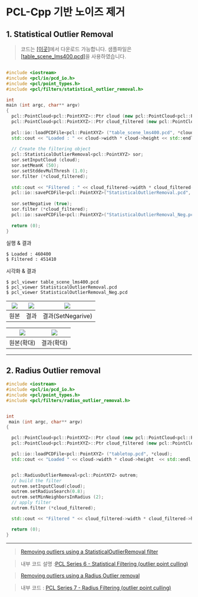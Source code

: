 # PCL-Cpp 기반 노이즈 제거 

## 1. Statistical Outlier Removal

> 코드는 [[이곳]](https://github.com/adioshun/gitBook_Tutorial_PCL/blob/master/Beginner/Part01-Chapter04-PCL-Cpp.cpp)에서 다운로드 가능합니다. 샘플파일은 [[table_scene_lms400.pcd]](https://raw.githubusercontent.com/adioshun/gitBook_Tutorial_PCL/master/Beginner/sample/table_scene_lms400.pcd )을 사용하였습니다. 


```cpp

#include <iostream>
#include <pcl/io/pcd_io.h>
#include <pcl/point_types.h>
#include <pcl/filters/statistical_outlier_removal.h>

int
main (int argc, char** argv)
{
  pcl::PointCloud<pcl::PointXYZ>::Ptr cloud (new pcl::PointCloud<pcl::PointXYZ>);
  pcl::PointCloud<pcl::PointXYZ>::Ptr cloud_filtered (new pcl::PointCloud<pcl::PointXYZ>);
  
  pcl::io::loadPCDFile<pcl::PointXYZ> ("table_scene_lms400.pcd", *cloud);
  std::cout << "Loaded : " << cloud->width * cloud->height << std::endl;
  
  // Create the filtering object
  pcl::StatisticalOutlierRemoval<pcl::PointXYZ> sor;
  sor.setInputCloud (cloud);
  sor.setMeanK (50);
  sor.setStddevMulThresh (1.0);
  sor.filter (*cloud_filtered);
  
  std::cout << "Filtered : " << cloud_filtered->width * cloud_filtered->height << std::endl;
  pcl::io::savePCDFile<pcl::PointXYZ>("StatisticalOutlierRemoval.pcd", *cloud_filtered);
  
  sor.setNegative (true);
  sor.filter (*cloud_filtered);
  pcl::io::savePCDFile<pcl::PointXYZ>("StatisticalOutlierRemoval_Neg.pcd", *cloud_filtered);
  
  return (0);
}


```

실행 & 결과
```
$ Loaded : 460400
$ Filtered : 451410
```


시각화 & 결과

```
$ pcl_viewer table_scene_lms400.pcd 
$ pcl_viewer StatisticalOutlierRemoval.pcd 
$ pcl_viewer StatisticalOutlierRemoval_Neg.pcd 
```



|![](https://i.imgur.com/yn4JEuH.png)|![](https://i.imgur.com/eSJIQlT.png)|![](https://i.imgur.com/92kPpnC.png)|
|-|-|-|
|원본|결과|결과(SetNegarive)|

|![](https://i.imgur.com/R4GPZI7.png)|![](https://i.imgur.com/IM34sRA.png)|
|-|-|
|원본(확대)|결과(확대)|

---


## 2. Radius Outlier removal



```cpp
#include <iostream>
#include <pcl/io/pcd_io.h>
#include <pcl/point_types.h>
#include <pcl/filters/radius_outlier_removal.h>


int
 main (int argc, char** argv)
{

  pcl::PointCloud<pcl::PointXYZ>::Ptr cloud (new pcl::PointCloud<pcl::PointXYZ>);
  pcl::PointCloud<pcl::PointXYZ>::Ptr cloud_filtered (new pcl::PointCloud<pcl::PointXYZ>);

  pcl::io::loadPCDFile<pcl::PointXYZ> ("tabletop.pcd", *cloud);
  std::cout << "Loaded " << cloud->width * cloud->height  << std::endl;


  pcl::RadiusOutlierRemoval<pcl::PointXYZ> outrem;
  // build the filter
  outrem.setInputCloud(cloud);
  outrem.setRadiusSearch(0.8);
  outrem.setMinNeighborsInRadius (2);
  // apply filter
  outrem.filter (*cloud_filtered);

  std::cout << "Filtered " << cloud_filtered->width * cloud_filtered->height  << std::endl;

  return (0);
}

```

---

> [Removing outliers using a StatisticalOutlierRemoval filter](http://pointclouds.org/documentation/tutorials/statistical_outlier.php#statistical-outlier-removal)

> 내부 코드 설명 :[PCL Series 6 - Statistical Filtering (outlier point culling)](https://blog.csdn.net/qq_22170875/article/details/84994029)

> [Removing outliers using a Radius Outlier removal](http://pointclouds.org/documentation/tutorials/remove_outliers.php#remove-outliers)

> 내부 코드 : [PCL Series 7 - Radius Filtering (outlier point culling)](https://blog.csdn.net/qq_22170875/article/details/89244371)



